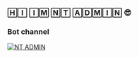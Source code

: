 
### 🄷🄸 🄸🄼 🄽🅃 🄰🄳🄼🄸🄽 😎 

### Bot channel
[![NT ADMIN](https://img.shields.io/badge/Channel-join-<COLOR>.svg)](https://t.me/NT_BOT_CHANNEL)
